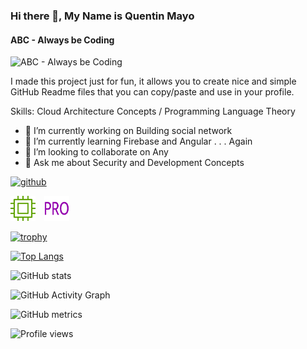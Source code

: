 ### Hi there 👋, My Name is Quentin Mayo
#### ABC - Always be Coding
![ABC - Always be Coding](https://quentinmayo.com)

I made this project just for fun, it allows you to create nice and simple GitHub Readme files that you can copy/paste and use in your profile.

Skills:  Cloud Architecture Concepts / Programming Language Theory

- 🔭 I’m currently working on Building social network 
- 🌱 I’m currently learning Firebase and Angular . . . Again 
- 👯 I’m looking to collaborate on Any 
- 💬 Ask me about Security and Development Concepts 


[<img src='https://cdn.jsdelivr.net/npm/simple-icons@3.0.1/icons/github.svg' alt='github' height='40'>](https://github.com/quentinmayo)  

<a href='https://docs.github.com/en/developers'><img src='https://raw.githubusercontent.com/acervenky/animated-github-badges/master/assets/devbadge.gif' width='40' height='40'></a> <a href='https://github.com/pricing'><img src='https://raw.githubusercontent.com/acervenky/animated-github-badges/master/assets/pro.gif' width='40' height='40'></a> 

[![trophy](https://github-profile-trophy.vercel.app/?username=quentinmayo)](https://github.com/ryo-ma/github-profile-trophy)

[![Top Langs](https://github-readme-stats.vercel.app/api/top-langs/?username=quentinmayo)](https://github.com/anuraghazra/github-readme-stats)

![GitHub stats](https://github-readme-stats.vercel.app/api?username=quentinmayo&show_icons=true&count_private=true)  

![GitHub Activity Graph](https://activity-graph.herokuapp.com/graph?username=quentinmayo)  

![GitHub metrics](https://metrics.lecoq.io/quentinmayo)  

![Profile views](https://gpvc.arturio.dev/quentinmayo)  
